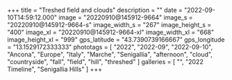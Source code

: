+++
title = "Treshed field and clouds"
description = ""
date = "2022-09-10T14:59:12.000"
image = "20220910@145912-9664"
image_s = "20220910@145912-9664-s"
image_width_s = "267"
image_height_s = "400"
image_xl = "20220910@145912-9664-xl"
image_width_xl = "668"
image_height_xl = "999"
gps_latitude = "43.7390739166667"
gps_longitude = "13.1529172333333"
phototags = [ "2022", "2022-09", "2022-09-10", "Ancona", "Europe", "Italy", "Marche", "Senigallia", "afternoon", "cloud", "countryside", "fall", "field", "hill", "threshed" ]
galleries = [ "", "2022 Timeline", "Senigallia Hills" ]
+++
